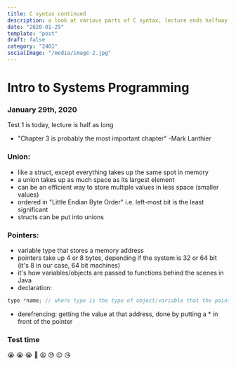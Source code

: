```yaml
---
title: C syntax continued
description: a look at various parts of C syntax, lecture ends halfway through because of a test
date: "2020-01-29"
template: "post"
draft: false 
category: "2401"
socialImage: "/media/image-2.jpg"
---
```


# Intro to Systems Programming

### January 29th, 2020

Test 1 is today, lecture is half as long

 - "Chapter 3 is probably the most important chapter" -Mark Lanthier

### Union:
 - like a struct, except everything takes up the same spot in memory
 - a union takes up as much space as its largest element
 - can be an efficient way to store multiple values in less space (smaller values)
 - ordered in "Little Endian Byte Order" i.e. left-most bit is the least significant
 - structs can be put into unions
 
### Pointers:
 - variable type that stores a memory address
 - pointers take up 4 or 8 bytes, depending if the system is 32 or 64 bit (it's 8 in our case, 64 bit machines)
 - it's how variables/objects are passed to functions behind the scenes in Java
 - declaration: 
 ```C
type *name; // where type is the type of object/variable that the pointer is pointing to
 ```
 - derefrencing: getting the value at that address, done by putting a * in front of the pointer

### Test time 
:sob: :sob: :sob: :triumph: :tired_face: :sweat: :wink: :kissing_heart:
